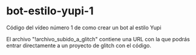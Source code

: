 # bot-estilo-yupi-1
Código del vídeo número 1 de como crear un bot al estilo Yupi

El archivo "!archivo_subido_a_glitch" contiene una URL con la que podrás entrar directamente a un proyecto de glitch con el código.
